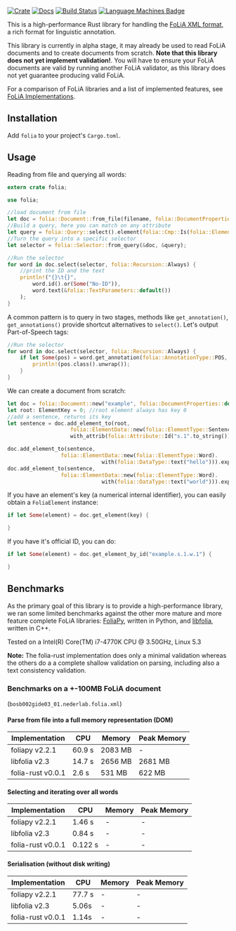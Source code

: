 [![Crate](https://img.shields.io/crates/v/folia.svg)](https://crates.io/crates/folia)
[![Docs](https://docs.rs/folia/badge.svg)](https://docs.rs/folia/)
[![Build Status](https://travis-ci.com/proycon/folia-rust.svg?branch=master)](https://travis-ci.com/proycon/folia-rust)
[![Language Machines Badge](http://applejack.science.ru.nl/lamabadge.php/folia-rust)](http://applejack.science.ru.nl/languagemachines/)

This is a high-performance Rust library for handling the [FoLiA XML format](https://proycon.github.io/folia), a rich format
for linguistic annotation.

This library is currently in alpha stage, it may already be used to read FoLiA documents and to create documents from
scratch. **Note that this library does not yet implement validation!**. You will have to ensure your FoLiA documents are
valid by running another FoLiA validator, as this library does not yet guarantee producing valid FoLiA.

For a comparison of FoLiA libraries and a list of implemented features, see [FoLiA Implementations](https://folia.readthedocs.io/en/latest/implementations.html).

## Installation

Add ``folia`` to your project's ``Cargo.toml``.

## Usage

Reading from file and querying all words:

```rust
extern crate folia;

use folia;

//load document from file
let doc = folia::Document::from_file(filename, folia::DocumentProperties::default()).expect("parsing folia");
//Build a query, here you can match on any attribute
let query = folia::Query::select().element(folia::Cmp::Is(folia::ElementType::Word));
//Turn the query into a specific selector
let selector = folia::Selector::from_query(&doc, &query);

//Run the selector
for word in doc.select(selector, folia::Recursion::Always) {
    //print the ID and the text
    println!("{}\t{}",
        word.id().or(Some("No-ID")),
        word.text(&folia::TextParameters::default())
    );
}
```

A common pattern is to query in two stages,  methods like ``get_annotation()``, ``get_annotations()`` provide shortcut
alternatives to ``select()``. Let's output Part-of-Speech tags:

```rust
//Run the selector
for word in doc.select(selector, folia::Recursion::Always) {
    if let Some(pos) = word.get_annotation(folia::AnnotationType::POS, folia::Cmp::Any, folia::Recursion::No) {
        println!(pos.class().unwrap());
    }
}
```

We can create a document from scratch:

```rust
let doc = folia::Document::new("example", folia::DocumentProperties::default()).expect("instantiating folia");
let root: ElementKey = 0; //root element always has key 0
//add a sentence, returns its key
let sentence = doc.add_element_to(root,
                    folia::ElementData::new(folia::ElementType::Sentence).
                    with_attrib(folia::Attribute::Id("s.1".to_string())) ).expect("Adding sentence");

doc.add_element_to(sentence,
                 folia::ElementData::new(folia::ElementType::Word).
                              with(folia::DataType::text("hello"))).expect("Adding word 1");
doc.add_element_to(sentence,
                 folia::ElementData::new(folia::ElementType::Word).
                              with(folia::DataType::text("world"))).expect("Adding word 2");

```


If you have an element's key (a numerical internal identifier), you can easily obtain a ``FoliaElement`` instance:

```rust
if let Some(element) = doc.get_element(key) {

}
```

If you have it's official ID, you can do:

```rust
if let Some(element) = doc.get_element_by_id("example.s.1.w.1") {

}
```

## Benchmarks

As the primary goal of this library is to provide a high-performance library, we ran some limited benchmarks against the other more mature and more feature complete FoLiA libraries: [FoliaPy](https://github.com/proycon/foliapy), written in Python, and [libfolia](https://github.com/LanguageMachines/libfolia), written in C++.

Tested on a Intel(R) Core(TM) i7-4770K CPU @ 3.50GHz, Linux 5.3

**Note:** The folia-rust implementation does only a minimal validation whereas the others do a a complete shallow validation
on parsing, including also a text consistency validation.

### Benchmarks on a +-100MB FoLiA document

(``bosb002gide03_01.nederlab.folia.xml``)

#### Parse from file into a full memory representation (DOM)


| Implementation | CPU | Memory | Peak Memory |
|--------------- |-----|--------|-------------|
| foliapy v2.2.1 | 60.9 s | 2083 MB |  - |
| libfolia v2.3 | 14.7 s | 2656 MB | 2681 MB |
| folia-rust v0.0.1 | 2.6 s | 531 MB | 622 MB |

#### Selecting and iterating over all words

| Implementation | CPU | Memory | Peak Memory |
|--------------- |-----|--------|-------------|
| foliapy v2.2.1 | 1.46 s | - |  - |
| libfolia v2.3 | 0.84 s | - | - |
| folia-rust v0.0.1 | 0.122 s | - | - |

#### Serialisation (without disk writing)

| Implementation | CPU | Memory | Peak Memory |
|--------------- |-----|--------|-------------|
| foliapy v2.2.1 | 77.7 s | - |  - |
| libfolia v2.3 | 5.06s | - | - |
| folia-rust v0.0.1 | 1.14s | - | - |

